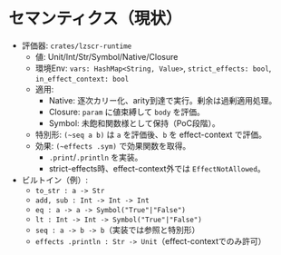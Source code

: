 # セマンティクス（現状）

- 評価器: `crates/lzscr-runtime`
  - 値: Unit/Int/Str/Symbol/Native/Closure
  - 環境Env: `vars: HashMap<String, Value>`, `strict_effects: bool`, `in_effect_context: bool`
  - 適用:
    - Native: 逐次カリー化、arity到達で実行。剰余は過剰適用処理。
    - Closure: `param` に値束縛して `body` を評価。
    - Symbol: 未飽和関数様として保持（PoC段階）。
  - 特別形: `(~seq a b)` は `a` を評価後、`b` を effect-context で評価。
  - 効果: `(~effects .sym)` で効果関数を取得。
    - `.print`/`.println` を実装。
    - strict-effects時、effect-context外では `EffectNotAllowed`。
- ビルトイン（例）:
  - `to_str : a -> Str`
  - `add, sub : Int -> Int -> Int`
  - `eq : a -> a -> Symbol("True"|"False")`
  - `lt : Int -> Int -> Symbol("True"|"False")`
  - `seq : a -> b -> b`（実装では参照と特別形）
  - `effects .println : Str -> Unit`（effect-contextでのみ許可）
